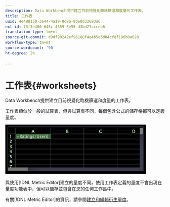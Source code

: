 ```yaml
---
description: Data Workbench提供建立目前視覺化臨機篩選和度量的工作表。
title: 工作表
uuid: 4e498150-3e44-4a19-8d8a-8be0d32693a6
exl-id: 73f3e400-648c-4659-8e55-d3bd27ccceb6
translation-type: tm+mt
source-git-commit: d9df90242ef96188f4e4b5e6d04cfef196b0a628
workflow-type: tm+mt
source-wordcount: '90'
ht-degree: 2%

---
```


# 工作表{#worksheets}

Data Workbench提供建立目前視覺化臨機篩選和度量的工作表。

工作表類似於一般的試算表，但與試算表不同，每個包含公式的儲存格都可以定義量度。

![](assets/vis_Worksheet_TextAndFormula.png)

與使用[!DNL Metric Editor]建立的量度不同，使用工作表定義的量度不會出現在量度功能表中，但可以儲存並包含在您的任何工作區中。

有關[!DNL Metric Editor]的資訊，請參閱[建立和編輯衍生量度](../../../../home/c-get-started/c-admin-intrf/c-prof-mgr/c-drvd-mtrcs.md#concept-e41723b342a849309874b26232224a40)。
